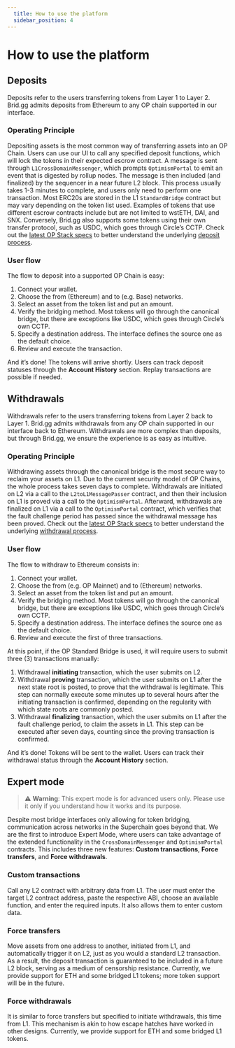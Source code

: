 ```yaml
---
  title: How to use the platform
  sidebar_position: 4
---
```


# How to use the platform

## Deposits

Deposits refer to the users transferring tokens from Layer 1 to Layer 2. Brid.gg admits deposits from Ethereum to any OP chain supported in our interface.
### Operating Principle
Depositing assets is the most common way of transferring assets into an OP Chain. Users can use our UI to call any specified deposit functions, which will lock the tokens in their expected escrow contract. A message is sent through `L1CrossDomainMessenger`, which prompts `OptimismPortal` to emit an event that is digested by rollup nodes. The message is then included (and finalized) by the sequencer in a near future L2 block. This process usually takes 1-3 minutes to complete, and users only need to perform one transaction.
Most ERC20s are stored in the L1 `StandardBridge` contract but may vary depending on the token list used. Examples of tokens that use different escrow contracts include but are not limited to wstETH, DAI, and SNX. Conversely, Brid.gg also supports some tokens using their own transfer protocol, such as USDC, which goes through Circle’s CCTP.
Check out the [latest OP Stack specs](https://specs.optimism.io/protocol/deposits.html) to better understand the underlying [deposit process](https://specs.optimism.io/protocol/deposits.html).
### User flow
The flow to deposit into a supported OP Chain is easy:
1. Connect your wallet.
2. Choose the from (Ethereum) and to (e.g. Base) networks.
3. Select an asset from the token list and put an amount.
4. Verify the bridging method. Most tokens will go through the canonical bridge, but there are exceptions like USDC, which goes through Circle’s own CCTP.
5. Specify a destination address. The interface defines the source one as the default choice.
6. Review and execute the transaction.

And it’s done! The tokens will arrive shortly. Users can track deposit statuses through the **Account History** section. Replay transactions are possible if needed.


## Withdrawals

Withdrawals refer to the users transferring tokens from Layer 2 back to Layer 1. Brid.gg admits withdrawals from any OP chain supported in our interface back to Ethereum. Withdrawals are more complex than deposits, but through Brid.gg, we ensure the experience is as easy as intuitive.

### Operating Principle
Withdrawing assets through the canonical bridge is the most secure way to reclaim your assets on L1. Due to the current security model of OP Chains, the whole process takes seven days to complete. Withdrawals are initiated on L2 via a call to the `L2toL1MessagePasser` contract, and then their inclusion on L1 is proved via a call to the `OptimismPortal`. Afterward, withdrawals are finalized on L1 via a call to the `OptimismPortal` contract, which verifies that the fault challenge period has passed since the withdrawal message has been proved.
Check out the [latest OP Stack specs](https://specs.optimism.io/protocol/withdrawals.html) to better understand the underlying [withdrawal process](https://specs.optimism.io/protocol/withdrawals.html).

### User flow
The flow to withdraw to Ethereum consists in:
1. Connect your wallet.
2. Choose the from (e.g. OP Mainnet) and to (Ethereum) networks.
3. Select an asset from the token list and put an amount.
4. Verify the bridging method. Most tokens will go through the canonical bridge, but there are exceptions like USDC, which goes through Circle’s own CCTP.
5. Specify a destination address. The interface defines the source one as the default choice.
6. Review and execute the first of three transactions.

At this point, if the OP Standard Bridge is used, it will require users to submit three (3) transactions manually:
1. Withdrawal **initiating** transaction, which the user submits on L2.
2. Withdrawal **proving** transaction, which the user submits on L1 after the next state root is posted, to prove that the withdrawal is legitimate. This step can normally execute some minutes up to several hours after the initiating transaction is confirmed, depending on the regularity with which state roots are commonly posted.
3. Withdrawal **finalizing** transaction, which the user submits on L1 after the fault challenge period, to claim the assets in L1. This step can be executed after seven days, counting since the proving transaction is confirmed.

And it’s done! Tokens will be sent to the wallet. Users can track their withdrawal status through the **Account History** section.


## Expert mode

> ⚠️ **Warning**: This expert mode is for advanced users only. Please use it only if you understand how it works and its purpose.

Despite most bridge interfaces only allowing for token bridging, communication across networks in the Superchain goes beyond that. We are the first to introduce Expert Mode, where users can take advantage of the extended functionality in the `CrossDomainMessenger` and `OptimismPortal` contracts. This includes three new features: **Custom transactions**, **Force transfers**, and **Force withdrawals**.

### Custom transactions
Call any L2 contract with arbitrary data from L1. The user must enter the target L2 contract address, paste the respective ABI, choose an available function, and enter the required inputs. It also allows them to enter custom data.

### Force transfers
Move assets from one address to another, initiated from L1, and automatically trigger it on L2, just as you would a standard L2 transaction. As a result, the deposit transaction is guaranteed to be included in a future L2 block, serving as a medium of censorship resistance. Currently, we provide support for ETH and some bridged L1 tokens; more token support will be in the future.

### Force withdrawals
It is similar to force transfers but specified to initiate withdrawals, this time from L1. This mechanism is akin to how escape hatches have worked in other designs. Currently, we provide support for ETH and some bridged L1 tokens.